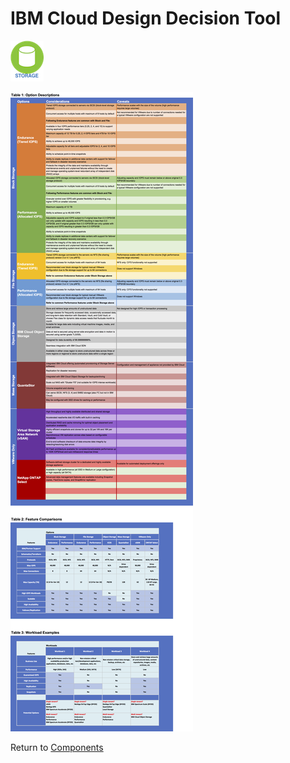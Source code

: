 # IBM Cloud Design Decision Tool

![Storage](/images/storage_icon.png)

![Options](/images/storage.png)

Return to [Components](README.md)
